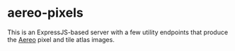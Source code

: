 # aereo-pixels

This is an ExpressJS-based server with a few utility endpoints that produce the [Aereo](http://dxlab.sl.nsw.gov.au/aereo/) pixel and tile atlas images.
